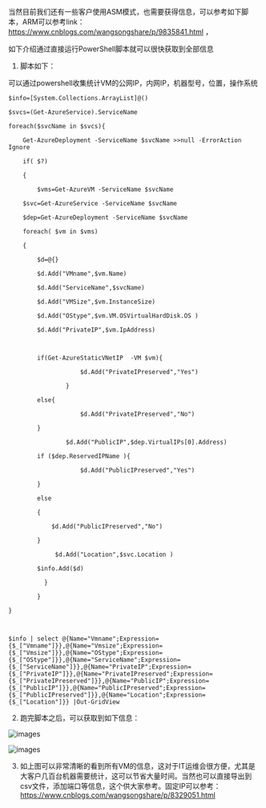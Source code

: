 当然目前我们还有一些客户使用ASM模式，也需要获得信息，可以参考如下脚本，ARM可以参考link：https://www.cnblogs.com/wangsongshare/p/9835841.html ，

如下介绍通过直接运行PowerShell脚本就可以很快获取到全部信息

1. 脚本如下：

可以通过powershell收集统计VM的公网IP，内网IP，机器型号，位置，操作系统

```
$info=[System.Collections.ArrayList]@()

$svcs=(Get-AzureService).ServiceName

foreach($svcName in $svcs){

    Get-AzureDeployment -ServiceName $svcName >>null -ErrorAction Ignore

    if( $?)

    {

        $vms=Get-AzureVM -ServiceName $svcName

    $svc=Get-AzureService -ServiceName $svcName

    $dep=Get-AzureDeployment -ServiceName $svcName

    foreach( $vm in $vms)

    {

        $d=@{}

        $d.Add("VMname",$vm.Name)

        $d.Add("ServiceName",$svcName)

        $d.Add("VMSize",$vm.InstanceSize)

        $d.Add("OStype",$vm.VM.OSVirtualHardDisk.OS )

        $d.Add("PrivateIP",$vm.IpAddress)

       

        if(Get-AzureStaticVNetIP  -VM $vm){

                    $d.Add("PrivateIPreserved","Yes")

                }

        else{

                    $d.Add("PrivateIPreserved","No")

        }

                $d.Add("PublicIP",$dep.VirtualIPs[0].Address)

        if ($dep.ReservedIPName ){

                    $d.Add("PublicIPreserved","Yes")

        }

        else

        {

            $d.Add("PublicIPreserved","No")

        }

             $d.Add("Location",$svc.Location )

        $info.Add($d)

          }

        }

}

 

$info | select @{Name="Vmname";Expression={$_["Vmname"]}},@{Name="Vmsize";Expression={$_["Vmsize"]}},@{Name="OStype";Expression={$_["OStype"]}},@{Name="ServiceName";Expression={$_["ServiceName"]}},@{Name="PrivateIP";Expression={$_["PrivateIP"]}},@{Name="PrivateIPreserved";Expression={$_["PrivateIPreserved"]}},@{Name="PublicIP";Expression={$_["PublicIP"]}},@{Name="PublicIPreserved";Expression={$_["PublicIPreserved"]}},@{Name="Location";Expression={$_["Location"]}} |Out-GridView
```

2. 跑完脚本之后，可以获取到如下信息：
 
![images](https://github.com/CohenLyon/OCPChinaPTSALLDOCS/blob/patch-1/01.BLOG/images/Azure%20ASM%E6%A8%A1%E5%BC%8F%E4%B8%8B%E8%8E%B7%E5%8F%96VM%E4%BF%A1%E6%81%AF%EF%BC%88%E4%BA%8C%EF%BC%8901.png)

![images](https://github.com/CohenLyon/OCPChinaPTSALLDOCS/blob/patch-1/01.BLOG/images/Azure%20ASM%E6%A8%A1%E5%BC%8F%E4%B8%8B%E8%8E%B7%E5%8F%96VM%E4%BF%A1%E6%81%AF%EF%BC%88%E4%BA%8C%EF%BC%8902.png)

3. 如上图可以非常清晰的看到所有VM的信息，这对于IT运维会很方便，尤其是大客户几百台机器需要统计，这可以节省大量时间。当然也可以直接导出到csv文件，添加端口等信息，这个供大家参考。固定IP可以参考：https://www.cnblogs.com/wangsongshare/p/8329051.html
